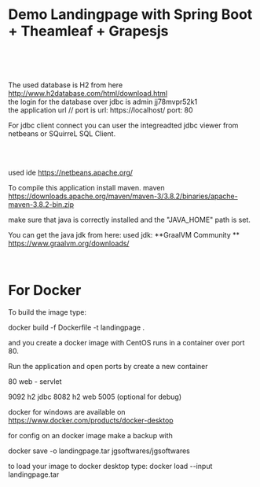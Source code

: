 
# Demo Landingpage with Spring Boot + Theamleaf + Grapesjs

<br>
<br>
<br>

The used database is H2 from here
http://www.h2database.com/html/download.html
<br>
the login for the database over jdbc is
admin
jj78mvpr52k1
<br>
the application url // port is
url: https://localhost/
port: 80

For jdbc client connect you can user
the integreadted jdbc viewer from netbeans or
SQuirreL SQL Client.





<br>
<br>

used ide
https://netbeans.apache.org/
<br>


To compile this application install maven.
maven https://downloads.apache.org/maven/maven-3/3.8.2/binaries/apache-maven-3.8.2-bin.zip

make sure that java is correctly installed and the "JAVA_HOME" path is set.
<br>

You can get the java jdk from here:
used jdk: **GraalVM Community ** https://www.graalvm.org/downloads/

<br>


# For Docker

To build the image type:

docker build -f Dockerfile -t landingpage .

and you create a docker image with CentOS runs in a container over port 80.

Run the application and open ports by create a new container

80   web - servlet

9092 h2 jdbc
8082 h2 web
5005 (optional for debug)

docker for windows are available on https://www.docker.com/products/docker-desktop

for config on an docker image make a backup with

docker save -o landingpage.tar jgsoftwares/jgsoftwares

to load your image to docker desktop type: docker load --input landingpage.tar

<br/>


